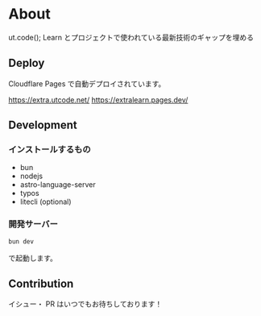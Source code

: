 # About

ut.code(); Learn とプロジェクトで使われている最新技術のギャップを埋める

## Deploy

Cloudflare Pages で自動デプロイされています。

<https://extra.utcode.net/>
<https://extralearn.pages.dev/>

## Development

### インストールするもの

- bun
- nodejs
- astro-language-server
- typos
- litecli (optional)

### 開発サーバー

```sh
bun dev
```

で起動します。


## Contribution

イシュー・ PR はいつでもお待ちしております！
